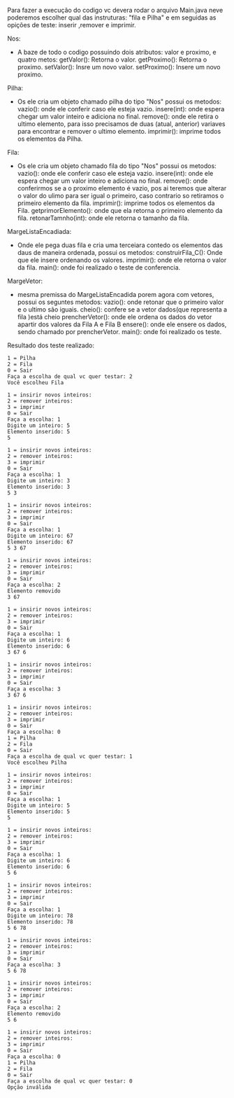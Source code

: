 Para fazer a execução do codigo vc devera rodar o arquivo Main.java neve poderemos escolher qual das instruturas: "fila e Pilha" e em seguidas as opições de teste: inserir ,remover e imprimir.

Nos:
*   A baze de todo o codigo possuindo dois atributos: valor e proximo, e quatro metos:
    getValor(): Retorna o valor.
    getProximo(): Retorna o proximo.
    setValor(): Insre um novo valor.
    setProximo(): Insere um novo proximo.

Pilha: 
*   Os ele cria um objeto chamado pilha do tipo "Nos" possui os metodos: 
    vazio(): onde ele conferir caso ele esteja vazio.
    insere(int): onde espera chegar um valor inteiro e adiciona no final.
    remove(): onde ele retira o ultimo elemento, para isso precisamos de duas (atual, anterior) variaves para encontrar e remover o ultimo elemento.
    imprimir(): imprime todos os elementos da Pilha. 

Fila: 
*   Os ele cria um objeto chamado fila do tipo "Nos" possui os metodos: 
    vazio(): onde ele conferir caso ele esteja vazio.
    insere(int): onde ele espera chegar um valor inteiro e adiciona no final.
    remove(): onde conferirmos se a o proximo elemento é vazio, pos ai teremos que alterar o valor do ulimo para ser igual o primeiro, caso contrario so retiramos o primeiro elemento da fila.
    imprimir(): imprime todos os elementos da Fila.
    getprimorElemento(): onde que ela retorna o primeiro elemento da fila.
    retonarTamnho(int): onde ele retorna o tamanho da fila.

MargeListaEncadiada:
*   Onde ele pega duas fila e cria uma terceiara contedo os elementos das daus de maneira ordenada, possui os metodos:
    construirFila_C(): Onde que ele insere ordenando os valores.
    imprimir(): onde ele retorna o valor da fila.
    main(): onde foi realizado o teste de conferencia.

MargeVetor:
*   mesma premissa do MargeListaEncadida porem agora com vetores, possui os seguntes metodos:
    vazio(): onde retonar que o primeiro valor e o ultimo são iguais.
    cheio(): confere se a vetor dados(que representa a fila )está cheio
    prencherVetor(): onde ele ordena os dados do vetor apartir dos valores da Fila A e Fila B
    ensere(): onde ele ensere os dados, sendo chamado por prencherVetor.
    main(): onde foi realizado os teste.




Resultado dos teste realizado: 

    1 = Pilha
    2 = Fila
    0 = Sair
    Faça a escolha de qual vc quer testar: 2
    Você escolheu Fila

    1 = insirir novos inteiros: 
    2 = remover inteiros: 
    3 = imprimir
    0 = Sair
    Faça a escolha: 1
    Digite um inteiro: 5
    Elemento inserido: 5
    5 

    1 = insirir novos inteiros: 
    2 = remover inteiros: 
    3 = imprimir
    0 = Sair
    Faça a escolha: 1
    Digite um inteiro: 3
    Elemento inserido: 3
    5 3

    1 = insirir novos inteiros:
    2 = remover inteiros:
    3 = imprimir
    0 = Sair
    Faça a escolha: 1
    Digite um inteiro: 67
    Elemento inserido: 67
    5 3 67

    1 = insirir novos inteiros:
    2 = remover inteiros:
    3 = imprimir
    0 = Sair
    Faça a escolha: 2
    Elemento removido
    3 67

    1 = insirir novos inteiros:
    2 = remover inteiros:
    3 = imprimir
    0 = Sair
    Faça a escolha: 1
    Digite um inteiro: 6
    Elemento inserido: 6
    3 67 6

    1 = insirir novos inteiros:
    2 = remover inteiros:
    3 = imprimir
    0 = Sair
    Faça a escolha: 3
    3 67 6 

    1 = insirir novos inteiros:
    2 = remover inteiros:
    3 = imprimir
    0 = Sair
    Faça a escolha: 0
    1 = Pilha
    2 = Fila
    0 = Sair
    Faça a escolha de qual vc quer testar: 1
    Você escolheu Pilha

    1 = insirir novos inteiros:
    2 = remover inteiros:
    3 = imprimir
    0 = Sair
    Faça a escolha: 1
    Digite um inteiro: 5
    Elemento inserido: 5
    5

    1 = insirir novos inteiros:
    2 = remover inteiros:
    3 = imprimir
    0 = Sair
    Faça a escolha: 1
    Digite um inteiro: 6
    Elemento inserido: 6
    5 6

    1 = insirir novos inteiros:
    2 = remover inteiros:
    3 = imprimir
    0 = Sair
    Faça a escolha: 1
    Digite um inteiro: 78
    Elemento inserido: 78
    5 6 78

    1 = insirir novos inteiros:
    2 = remover inteiros:
    3 = imprimir
    0 = Sair
    Faça a escolha: 3
    5 6 78 

    1 = insirir novos inteiros:
    2 = remover inteiros:
    3 = imprimir
    0 = Sair
    Faça a escolha: 2
    Elemento removido
    5 6

    1 = insirir novos inteiros:
    2 = remover inteiros:
    3 = imprimir
    0 = Sair
    Faça a escolha: 0
    1 = Pilha
    2 = Fila
    0 = Sair
    Faça a escolha de qual vc quer testar: 0
    Opção inválida